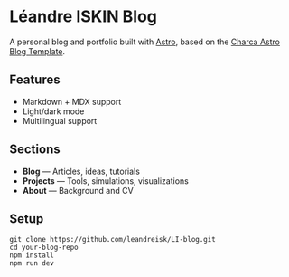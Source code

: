 # Léandre ISKIN Blog

A personal blog and portfolio built with [Astro](https://astro.build/), based on the [Charca Astro Blog Template](https://github.com/Charca/astro-blog-template).

## Features

- Markdown + MDX support
- Light/dark mode
- Multilingual support

## Sections

- **Blog** — Articles, ideas, tutorials
- **Projects** — Tools, simulations, visualizations
- **About** — Background and CV

## Setup

```
git clone https://github.com/leandreisk/LI-blog.git
cd your-blog-repo
npm install
npm run dev
```
